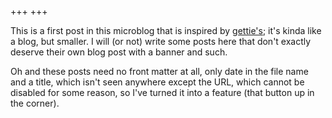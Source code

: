 +++
+++

This is a first post in this microblog that is inspired by [gettie's](https://getimiskon.xyz/microblog.html); it's kinda like a blog, but smaller. I will (or not) write some posts here that don't exactly deserve their own blog post with a banner and such.

Oh and these posts need no front matter at all, only date in the file name and a title, which isn't seen anywhere except the URL, which cannot be disabled for some reason, so I've turned it into a feature (that button up in the corner).
